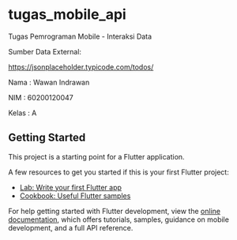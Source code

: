 # tugas_mobile_api

Tugas Pemrograman Mobile - Interaksi Data

Sumber Data External:

https://jsonplaceholder.typicode.com/todos/


Nama  : Wawan Indrawan

NIM   : 60200120047

Kelas : A


## Getting Started

This project is a starting point for a Flutter application.

A few resources to get you started if this is your first Flutter project:

- [Lab: Write your first Flutter app](https://docs.flutter.dev/get-started/codelab)
- [Cookbook: Useful Flutter samples](https://docs.flutter.dev/cookbook)

For help getting started with Flutter development, view the
[online documentation](https://docs.flutter.dev/), which offers tutorials,
samples, guidance on mobile development, and a full API reference.
